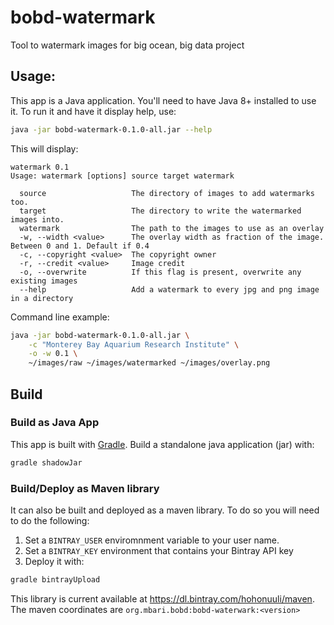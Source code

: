 # bobd-watermark
Tool to watermark images for big ocean, big data project

## Usage:

This app is a Java application. You'll need to have Java 8+ installed to use it. To run it and have it display help, use:

```bash
java -jar bobd-watermark-0.1.0-all.jar --help
```

This will display:

```
watermark 0.1
Usage: watermark [options] source target watermark

  source                   The directory of images to add watermarks too.
  target                   The directory to write the watermarked images into.
  watermark                The path to the images to use as an overlay
  -w, --width <value>      The overlay width as fraction of the image. Between 0 and 1. Default if 0.4
  -c, --copyright <value>  The copyright owner
  -r, --credit <value>     Image credit
  -o, --overwrite          If this flag is present, overwrite any existing images
  --help                   Add a watermark to every jpg and png image in a directory
```

Command line example:

```bash
java -jar bobd-watermark-0.1.0-all.jar \
    -c "Monterey Bay Aquarium Research Institute" \
    -o -w 0.1 \
    ~/images/raw ~/images/watermarked ~/images/overlay.png
```

## Build

### Build as Java App
This app is built with [Gradle](https://gradle.org/). Build a standalone java application (jar) with:

```bash
gradle shadowJar
```

### Build/Deploy as Maven library
It can also be built and deployed as a maven library. To do so you will need to do the following:

1. Set a `BINTRAY_USER` enviromnment variable to your user name.
2. Set a `BINTRAY_KEY` environment that contains your Bintray API key
3. Deploy it with:
```bash
gradle bintrayUpload
```

This library is current available at <https://dl.bintray.com/hohonuuli/maven>. The maven coordinates are `org.mbari.bobd:bobd-waterwark:<version>`

